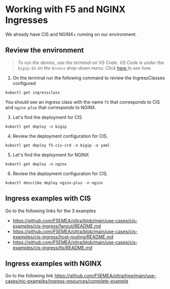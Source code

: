 # Working with F5 and NGINX Ingresses
We already have CIS and NGINX+ running on our environment.

## Review the environment

> *To run the demos, use the terminal on VS Code. VS Code is under the `bigip-01` on the `Access` drop-down menu. Click <a href="https://raw.githubusercontent.com/F5EMEA/oltra/main/vscode.png"> here </a> to see how.*

1. On the terminal run the following command to review the IngressClasses configured
```
kubectl get ingressclass
```
You should see an ingress class with the name `f5` that corresponds to CIS and `nginx-plus` that corresponds to NGINX.

3. Let's find the deployment for CIS
```
kubectl get deploy -n bigip
```

4. Review the deployment configuration for CIS. 
```
kubectl get deploy f5-cis-crd -n bigip -o yaml
```

5. Let's find the deployment for NGINX
```
kubectl get deploy -n nginx
```

6. Review the deployment configuration for CIS. 
```
kubectl describe deploy nginx-plus -n nginx
```

## Ingress examples with CIS
Go to the following links for the 3 examples
 - https://github.com/F5EMEA/oltra/blob/main/use-cases/cis-examples/cis-ingress/fanout/README.md
 - https://github.com/F5EMEA/oltra/blob/main/use-cases/cis-examples/cis-ingress/host-routing/README.md
 - https://github.com/F5EMEA/oltra/blob/main/use-cases/cis-examples/cis-ingress/tls/README.md

## Ingress examples with NGINX

Go to the following link
https://github.com/F5EMEA/oltra/tree/main/use-cases/nic-examples/ingress-resources/complete-example

